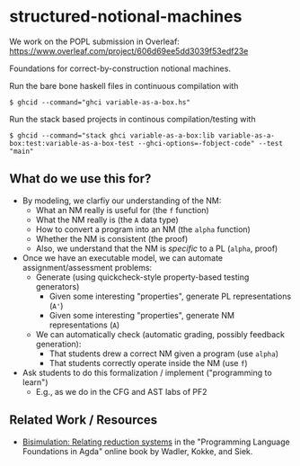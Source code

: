 # structured-notional-machines

We work on the POPL submission in Overleaf:
https://www.overleaf.com/project/606d69ee5dd3039f53edf23e

Foundations for correct-by-construction notional machines.

Run the bare bone haskell files in continuous compilation with

```
$ ghcid --command="ghci variable-as-a-box.hs"
```

Run the stack based projects in continous compilation/testing with

```
$ ghcid --command="stack ghci variable-as-a-box:lib variable-as-a-box:test:variable-as-a-box-test --ghci-options=-fobject-code" --test "main"
```

## What do we use this for?

* By modeling, we clarfiy our understanding of the NM:
  * What an NM really is useful for (the `f` function)
  * What the NM really is (the `A` data type)
  * How to convert a program into an NM (the `alpha` function)
  * Whether the NM is consistent (the proof)
  * Also, we understand that the NM is *specific* to a PL (`alpha`, proof)
* Once we have an executable model, we can automate assignment/assessment problems:
  * Generate (using quickcheck-style property-based testing generators)
    * Given some interesting "properties", generate PL representations (`A'`)
    * Given some interesting "properties", generate NM representations (`A`)
  * We can automatically check (automatic grading, possibly feedback generation):
    * That students drew a correct NM given a program (use `alpha`)
    * That students correctly operate inside the NM (use `f`)
* Ask students to do this formalization / implement ("programming to learn")
  * E.g., as we do in the CFG and AST labs of PF2

## Related Work / Resources

* [Bisimulation: Relating reduction systems](https://plfa.inf.ed.ac.uk/Bisimulation/)
  in the "Programming Language Foundations in Agda" online book
  by Wadler, Kokke, and Siek.
